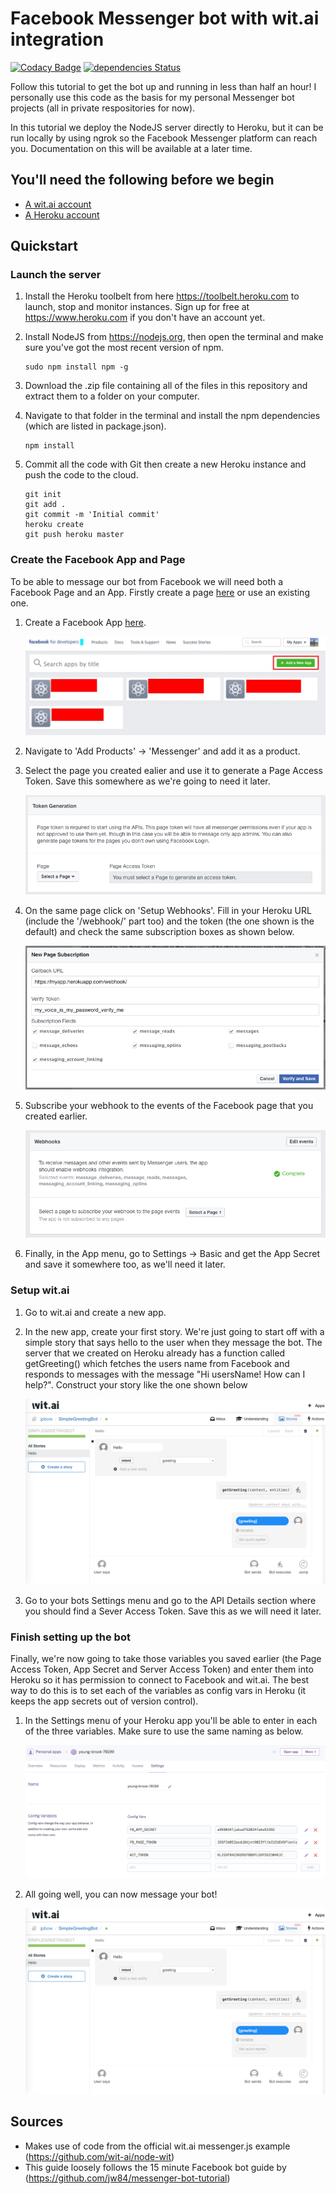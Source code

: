 # Facebook Messenger bot with wit.ai integration
[![Codacy Badge](https://api.codacy.com/project/badge/Grade/42c2df2d04664433b100a82e81bca3f0)](https://www.codacy.com/app/jpbowley/ai-messenger-bot?utm_source=github.com&amp;utm_medium=referral&amp;utm_content=jpbow/ai-messenger-bot&amp;utm_campaign=Badge_Grade)
[![dependencies Status](https://david-dm.org/jpbow/ai-messenger-bot/status.svg)](https://david-dm.org/jpbow/ai-messenger-bot)

Follow this tutorial to get the bot up and running in less than half an hour! I personally use this code as the basis for my personal Messenger bot projects (all in private respositories for now).

In this tutorial we deploy the NodeJS server directly to Heroku, but it can be run locally by using ngrok so the Facebook Messenger platform can reach you. Documentation on this will be available at a later time.

## You'll need the following before we begin
* [A wit.ai account](https://wit.ai/)
* [A Heroku account](https://www.heroku.com/)

## Quickstart

### Launch the server

1. Install the Heroku toolbelt from here https://toolbelt.heroku.com to launch, stop and monitor instances. Sign up for free at https://www.heroku.com if you don't have an account yet.

2. Install NodeJS from https://nodejs.org, then open the terminal and make sure you've got the most recent version of npm.

    ```
    sudo npm install npm -g
    ```
    
3. Download the .zip file containing all of the files in this repository and extract them to a folder on your computer.
    
4. Navigate to that folder in the terminal and install the npm dependencies (which are listed in package.json).
   
    ```
    npm install
    ```
    
5. Commit all the code with Git then create a new Heroku instance and push the code to the cloud.

    ```
    git init
    git add .
    git commit -m 'Initial commit'
    heroku create
    git push heroku master
    ```

### Create the Facebook App and Page

To be able to message our bot from Facebook we will need both a Facebook Page and an App. Firstly create a page [here](https://www.facebook.com/pages/create/) or use an existing one.

1. Create a Facebook App [here](https://developers.facebook.com/apps/).

	![FB App creation screenshot](/demo/image_1.jpg)

2. Navigate to 'Add Products' -> 'Messenger' and add it as a product.

3. Select the page you created ealier and use it to generate a Page Access Token. Save this somewhere as we're going to need it later.

	![Page Access Token generation screenshot](/demo/image_2.png)

4. On the same page click on 'Setup Webhooks'. Fill in your Heroku URL (include the '/webhook/' part too) and the token (the one shown is the default) and check the same subscription boxes as shown below.

	![Webhook setup screenshot](/demo/image_3.png)

5. Subscribe your webhook to the events of the Facebook page that you created earlier.

	![Webhook subscription screenshot](/demo/image_5.png)

6. Finally, in the App menu, go to Settings -> Basic and get the App Secret and save it somewhere too, as we'll need it later.

### Setup wit.ai

1. Go to wit.ai and create a new app.

2. In the new app, create your first story. We're just going to start off with a simple story that says hello to the user when they message the bot. The server that we created on Heroku already has a function called getGreeting() which fetches the users name from Facebook and responds to messages with the message "Hi usersName! How can I help?". Construct your story like the one shown below

    ![wit.ai story screenshot](/demo/image_6.png)

3. Go to your bots Settings menu and go to the API Details section where you should find a Sever Access Token. Save this as we will need it later.

### Finish setting up the bot

Finally, we're now going to take those variables you saved earlier (the Page Access Token, App Secret and Server Access Token) and enter them into Heroku so it has permission to connect to Facebook and wit.ai. The best way to do this is to set each of the variables as config vars in Heroku (it keeps the app secrets out of version control).

1. In the Settings menu of your Heroku app you'll be able to enter in each of the three variables. Make sure to use the same naming as below.

	![Heroku config var setup screenshot](/demo/image_4.png)

2. All going well, you can now message your bot!

    ![Sending the first message to your bot](/demo/image_6.png)

## Sources
* Makes use of code from the official wit.ai messenger.js example (https://github.com/wit-ai/node-wit)
* This guide loosely follows the 15 minute Facebook bot guide by (https://github.com/jw84/messenger-bot-tutorial)
